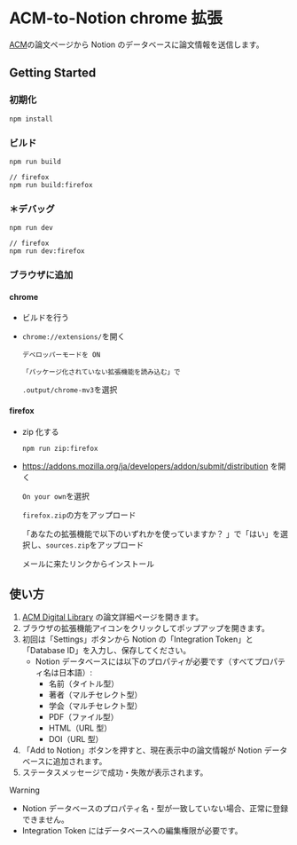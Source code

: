 # ACM-to-Notion chrome 拡張

[ACM](https://dl.acm.org/)の論文ページから Notion のデータベースに論文情報を送信します。

## Getting Started

### 初期化

```
npm install
```

### ビルド

```
npm run build

// firefox
npm run build:firefox
```

### ＊デバッグ

```
npm run dev

// firefox
npm run dev:firefox
```

### ブラウザに追加

#### chrome

- ビルドを行う

- `chrome://extensions/`を開く

      デベロッパーモードを ON

      「パッケージ化されていない拡張機能を読み込む」で

  `.output/chrome-mv3`を選択

#### firefox

- zip 化する
  ```
  npm run zip:firefox
  ```
- https://addons.mozilla.org/ja/developers/addon/submit/distribution を開く

  `On your own`を選択

  `firefox.zip`の方をアップロード

  「あなたの拡張機能で以下のいずれかを使っていますか？ 」で「はい」を選択し、`sources.zip`をアップロード

  メールに来たリンクからインストール

## 使い方

1. [ACM Digital Library](https://dl.acm.org/) の論文詳細ページを開きます。
2. ブラウザの拡張機能アイコンをクリックしてポップアップを開きます。
3. 初回は「Settings」ボタンから Notion の「Integration Token」と「Database ID」を入力し、保存してください。
   - Notion データベースには以下のプロパティが必要です（すべてプロパティ名は日本語）:
     - 名前（タイトル型）
     - 著者（マルチセレクト型）
     - 学会（マルチセレクト型）
     - PDF（ファイル型）
     - HTML（URL 型）
     - DOI（URL 型）
4. 「Add to Notion」ボタンを押すと、現在表示中の論文情報が Notion データベースに追加されます。
5. ステータスメッセージで成功・失敗が表示されます。

> [!WARNING]
>
> - Notion データベースのプロパティ名・型が一致していない場合、正常に登録できません。
> - Integration Token にはデータベースへの編集権限が必要です。

